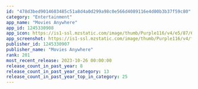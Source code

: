 ```yaml
---
id: "478d3bed9014603485c51a8d4a0d299a98c0e566d4089116e4d00b3b37f59c80"
category: "Entertainment"
app_name: "Movies Anywhere"
app_id: 1245330908
app_icon: https://is1-ssl.mzstatic.com/image/thumb/Purple116/v4/e5/87/6b/e5876bc3-9e33-c653-c743-925a2fa2f4ff/AppIcon-1x_U007emarketing-0-8-0-0-0-85-220.png/1024x1024bb.png
app_screenshot: https://is1-ssl.mzstatic.com/image/thumb/Purple116/v4/f1/6c/e6/f16ce6b2-de17-5cc3-a926-1f437237ddc2/773b1c47-d0fc-49da-9539-4d7c282f5688_Screen1_iPhone11ProMax_1284x2778.jpg/1284x2778bb.png
publisher_id: 1245330907
publisher_name: "Movies Anywhere"
rank: 201
most_recent_release: 2023-10-26 00:00:00
release_count_in_past_year: 8
release_count_in_past_year_category: 13
release_count_in_past_year_top_in_category: 25
---
```

